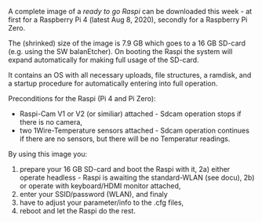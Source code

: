 A complete image of a *ready to go Raspi* can be downloaded this week - at first for a Raspberry Pi 4 (latest Aug 8, 2020), secondly for a Raspberry Pi Zero.

The (shrinked) size of the image is 7.9 GB which goes to a 16 GB SD-card (e.g. using the SW balanEtcher). On booting the Raspi the system will expand automatically for making full usage of the SD-card.

It contains an OS with all necessary uploads, file structures, a ramdisk, and a startup procedure for automatically entering into full operation.

Preconditions for the Raspi (Pi 4 and Pi Zero):
* Raspi-Cam V1 or V2 (or similiar) attached - Sdcam operation stops if there is no camera,
* two 1Wire-Temperature sensors attached - Sdcam operation continues if there are no sensors, but there will be no Temperatur readings.

By using this image you:
1) prepare your 16 GB SD-card and boot the Raspi with it,
2a) either operate headless - Raspi is awaiting the standard-WLAN (see docu),
2b) or operate with keyboard/HDMI monitor attached,
3) enter your SSID/password (WLAN), and finaly
4) have to adjust your parameter/info to the .cfg files,
5) reboot and let the Raspi do the rest.
